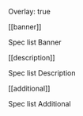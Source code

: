 Overlay: true

[[banner]]

Spec list Banner

[[description]]

Spec list Description

[[additional]]

Spec list Additional
